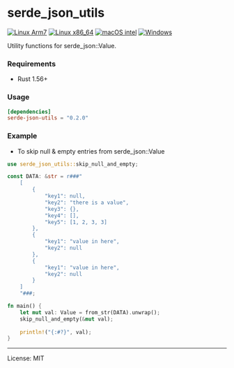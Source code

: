 # serde_json_utils
[![Linux Arm7](https://github.com/marirs/serde-json-utils/actions/workflows/linux_arm.yml/badge.svg)](https://github.com/marirs/serde-json-utils/actions/workflows/linux_arm.yml)
[![Linux x86_64](https://github.com/marirs/serde-json-utils/actions/workflows/linux_x86_64.yml/badge.svg)](https://github.com/marirs/serde-json-utils/actions/workflows/linux_x86_64.yml)
[![macOS intel](https://github.com/marirs/serde-json-utils/actions/workflows/macos_x86_64.yml/badge.svg)](https://github.com/marirs/serde-json-utils/actions/workflows/macos_x86_64.yml)
[![Windows](https://github.com/marirs/serde-json-utils/actions/workflows/windows.yml/badge.svg)](https://github.com/marirs/serde-json-utils/actions/workflows/windows.yml)

Utility functions for serde_json::Value.

### Requirements
- Rust 1.56+

### Usage
```toml
[dependencies]
serde-json-utils = "0.2.0"
```

### Example
- To skip null & empty entries from serde_json::Value
```rust
use serde_json_utils::skip_null_and_empty;

const DATA: &str = r###"
    [
        {
            "key1": null,
            "key2": "there is a value",
            "key3": {},
            "key4": [],
            "key5": [1, 2, 3, 3]
        },
        {
            "key1": "value in here",
            "key2": null
        },
        {
            "key1": "value in here",
            "key2": null
        }
    ]
    "###;

fn main() {
    let mut val: Value = from_str(DATA).unwrap();
    skip_null_and_empty(&mut val);
    
    println!("{:#?}", val);
}
```

---
License: MIT